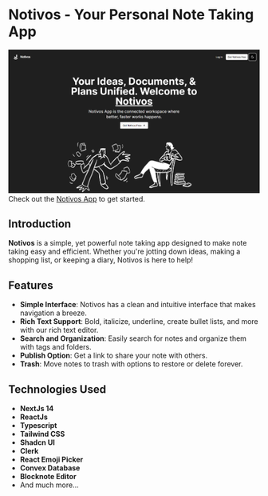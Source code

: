 # Notivos - Your Personal Note Taking App

![Notivos](./public/homepage.png)
Check out the [Notivos App](https://notivos.vercel.app/) to get started.

## Introduction

**Notivos** is a simple, yet powerful note taking app designed to make note taking easy and efficient. Whether you're jotting down ideas, making a shopping list, or keeping a diary, Notivos is here to help!

## Features

- **Simple Interface**: Notivos has a clean and intuitive interface that makes navigation a breeze.
- **Rich Text Support**: Bold, italicize, underline, create bullet lists, and more with our rich text editor.
- **Search and Organization**: Easily search for notes and organize them with tags and folders.
- **Publish Option**: Get a link to share your note with others.
- **Trash**: Move notes to trash with options to restore or delete forever.

## Technologies Used

- **NextJs 14**
- **ReactJs**
- **Typescript**
- **Tailwind CSS**
- **Shadcn UI**
- **Clerk**
- **React Emoji Picker**
- **Convex Database**
- **Blocknote Editor**
- And much more...
